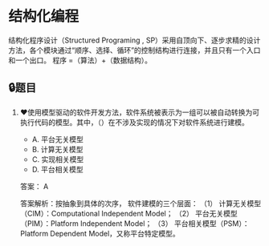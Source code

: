 # 结构化编程

结构化程序设计（Structured Programing , SP）采用自顶向下、逐步求精的设计方法，各个模块通过“顺序、选择、循环”的控制结构进行连接，并且只有一个入口和一个出口。
程序 =（算法）+（数据结构）。



## 🔒题目

1. ❤️使用模型驱动的软件开发方法，软件系统被表示为一组可以被自动转换为可执行代码的模型。其中，（）在不涉及实现的情况下对软件系统进行建模。
    - A. 平台无关模型
    - B. 计算无关模型
    - C. 实现相关模型
    - D. 平台相关模型

    答案： A

    答案解析：按抽象到具体的次序， 软件建模的三个层面：
    （1） 计算无关模型（CIM）：Computational Independent Model；
    （2） 平台无关模型（PIM）：Platform Independent Model；
    （3） 平台相关模型（PSM）：Platform Dependent Model，又称平台特定模型。 